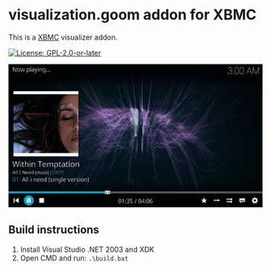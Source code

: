 # visualization.goom addon for XBMC

This is a [XBMC](https://xbmc.tv) visualizer addon.

[![License: GPL-2.0-or-later](https://img.shields.io/badge/License-GPL%20v2+-blue.svg)](LICENSE.md)

![screenshot](https://github.com/xbmc4xbox/visualization.goom/blob/master/visualization.goom/resources/screenshot-01.jpg)

## Build instructions

1. Install Visual Studio .NET 2003 and XDK
2. Open CMD and run: `.\build.bat`